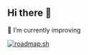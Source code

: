 ## Hi there 👋

🌱 I’m currently improving

<a href="https://roadmap.sh"><img src="https://roadmap.sh/card/tall/6488566a52e24cb0dbb15482?variant=dark" alt="roadmap.sh"/></a>

<!--👯 I’m looking to collaborate on-->
